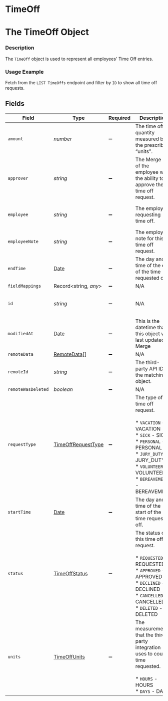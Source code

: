 # TimeOff

# The TimeOff Object
### Description
The `TimeOff` object is used to represent all employees' Time Off entries.

### Usage Example
Fetch from the `LIST TimeOffs` endpoint and filter by `ID` to show all time off requests.


## Fields

| Field                                                                                                                                                                            | Type                                                                                                                                                                             | Required                                                                                                                                                                         | Description                                                                                                                                                                      | Example                                                                                                                                                                          |
| -------------------------------------------------------------------------------------------------------------------------------------------------------------------------------- | -------------------------------------------------------------------------------------------------------------------------------------------------------------------------------- | -------------------------------------------------------------------------------------------------------------------------------------------------------------------------------- | -------------------------------------------------------------------------------------------------------------------------------------------------------------------------------- | -------------------------------------------------------------------------------------------------------------------------------------------------------------------------------- |
| `amount`                                                                                                                                                                         | *number*                                                                                                                                                                         | :heavy_minus_sign:                                                                                                                                                               | The time off quantity measured by the prescribed “units”.                                                                                                                        | 3                                                                                                                                                                                |
| `approver`                                                                                                                                                                       | *string*                                                                                                                                                                         | :heavy_minus_sign:                                                                                                                                                               | The Merge ID of the employee with the ability to approve the time off request.                                                                                                   | 9efbc633-3387-4306-aa55-e2c635e6bb4f                                                                                                                                             |
| `employee`                                                                                                                                                                       | *string*                                                                                                                                                                         | :heavy_minus_sign:                                                                                                                                                               | The employee requesting time off.                                                                                                                                                | d2f972d0-2526-434b-9409-4c3b468e08f0                                                                                                                                             |
| `employeeNote`                                                                                                                                                                   | *string*                                                                                                                                                                         | :heavy_minus_sign:                                                                                                                                                               | The employee note for this time off request.                                                                                                                                     | Moving into the new apartment Kendall Roy gave me!                                                                                                                               |
| `endTime`                                                                                                                                                                        | [Date](https://developer.mozilla.org/en-US/docs/Web/JavaScript/Reference/Global_Objects/Date)                                                                                    | :heavy_minus_sign:                                                                                                                                                               | The day and time of the end of the time requested off.                                                                                                                           | 2020-11-17T00:00:00Z                                                                                                                                                             |
| `fieldMappings`                                                                                                                                                                  | Record<string, *any*>                                                                                                                                                            | :heavy_minus_sign:                                                                                                                                                               | N/A                                                                                                                                                                              |                                                                                                                                                                                  |
| `id`                                                                                                                                                                             | *string*                                                                                                                                                                         | :heavy_minus_sign:                                                                                                                                                               | N/A                                                                                                                                                                              | 91b2b905-e866-40c8-8be2-efe53827a0aa                                                                                                                                             |
| `modifiedAt`                                                                                                                                                                     | [Date](https://developer.mozilla.org/en-US/docs/Web/JavaScript/Reference/Global_Objects/Date)                                                                                    | :heavy_minus_sign:                                                                                                                                                               | This is the datetime that this object was last updated by Merge                                                                                                                  | 2021-10-16T00:00:00Z                                                                                                                                                             |
| `remoteData`                                                                                                                                                                     | [RemoteData](../../models/shared/remotedata.md)[]                                                                                                                                | :heavy_minus_sign:                                                                                                                                                               | N/A                                                                                                                                                                              |                                                                                                                                                                                  |
| `remoteId`                                                                                                                                                                       | *string*                                                                                                                                                                         | :heavy_minus_sign:                                                                                                                                                               | The third-party API ID of the matching object.                                                                                                                                   | 19202938                                                                                                                                                                         |
| `remoteWasDeleted`                                                                                                                                                               | *boolean*                                                                                                                                                                        | :heavy_minus_sign:                                                                                                                                                               | N/A                                                                                                                                                                              |                                                                                                                                                                                  |
| `requestType`                                                                                                                                                                    | [TimeOffRequestType](../../models/shared/timeoffrequesttype.md)                                                                                                                  | :heavy_minus_sign:                                                                                                                                                               | The type of time off request.<br/><br/>* `VACATION` - VACATION<br/>* `SICK` - SICK<br/>* `PERSONAL` - PERSONAL<br/>* `JURY_DUTY` - JURY_DUTY<br/>* `VOLUNTEER` - VOLUNTEER<br/>* `BEREAVEMENT` - BEREAVEMENT | VACATION                                                                                                                                                                         |
| `startTime`                                                                                                                                                                      | [Date](https://developer.mozilla.org/en-US/docs/Web/JavaScript/Reference/Global_Objects/Date)                                                                                    | :heavy_minus_sign:                                                                                                                                                               | The day and time of the start of the time requested off.                                                                                                                         | 2020-11-10T00:00:00Z                                                                                                                                                             |
| `status`                                                                                                                                                                         | [TimeOffStatus](../../models/shared/timeoffstatus.md)                                                                                                                            | :heavy_minus_sign:                                                                                                                                                               | The status of this time off request.<br/><br/>* `REQUESTED` - REQUESTED<br/>* `APPROVED` - APPROVED<br/>* `DECLINED` - DECLINED<br/>* `CANCELLED` - CANCELLED<br/>* `DELETED` - DELETED | APPROVED                                                                                                                                                                         |
| `units`                                                                                                                                                                          | [TimeOffUnits](../../models/shared/timeoffunits.md)                                                                                                                              | :heavy_minus_sign:                                                                                                                                                               | The measurement that the third-party integration uses to count time requested.<br/><br/>* `HOURS` - HOURS<br/>* `DAYS` - DAYS                                                    | DAYS                                                                                                                                                                             |